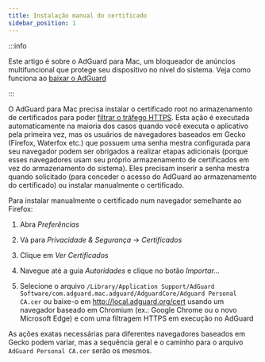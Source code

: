 ```yaml
---
title: Instalação manual do certificado
sidebar_position: 1
---
```


:::info

Este artigo é sobre o AdGuard para Mac, um bloqueador de anúncios multifuncional que protege seu dispositivo no nível do sistema. Veja como funciona ao [baixar o AdGuard](https://agrd.io/download-kb-adblock)

:::

O AdGuard para Mac precisa instalar o certificado root no armazenamento de certificados para poder [filtrar o tráfego HTTPS](/general/https-filtering/what-is-https-filtering). Esta ação é executada automaticamente na maioria dos casos quando você executa o aplicativo pela primeira vez, mas os usuários de navegadores baseados em Gecko (Firefox, Waterfox etc.) que possuem uma senha mestra configurada para seu navegador podem ser obrigados a realizar etapas adicionais (porque esses navegadores usam seu próprio armazenamento de certificados em vez do armazenamento do sistema). Eles precisam inserir a senha mestra quando solicitado (para conceder o acesso do AdGuard ao armazenamento do certificado) ou instalar manualmente o certificado.

Para instalar manualmente o certificado num navegador semelhante ao Firefox:

  1. Abra *Preferências*

  2. Vá para *Privacidade & Segurança* → *Certificados*

  3. Clique em *Ver Certificados*

  4. Navegue até a guia *Autoridades* e clique no botão *Importar...*

  5. Selecione o arquivo `/Library/Application Support/AdGuard Software/com.adguard.mac.adguard/AdguardCore/Adguard Personal CA.cer` ou baixe-o em http://local.adguard.org/cert usando um navegador baseado em Chromium (ex.: Google Chrome ou o novo Microsoft Edge) e com uma filtragem HTTPS em execução no AdGuard

As ações exatas necessárias para diferentes navegadores baseados em Gecko podem variar, mas a sequência geral e o caminho para o arquivo `AdGuard Personal CA.cer` serão os mesmos.
